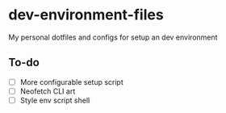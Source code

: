 # dev-environment-files

My personal dotfiles and configs for setup an dev environment

## To-do

- [ ] More configurable setup script
- [ ] Neofetch CLI art
- [ ] Style env script shell
